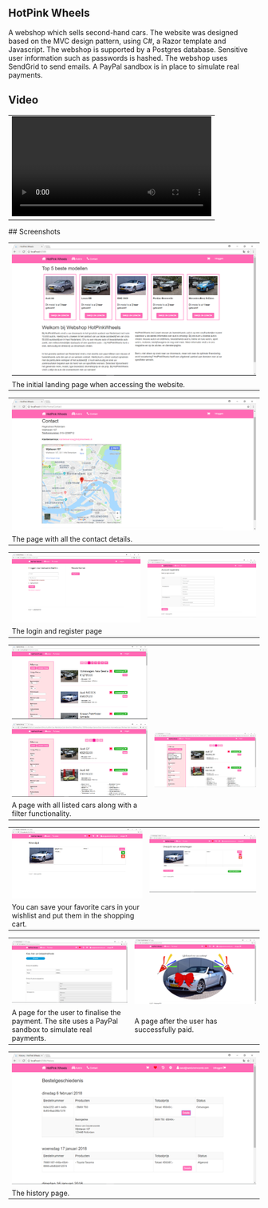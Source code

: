 ## HotPink Wheels
A webshop which sells second-hand cars. The website was designed based on the MVC design pattern, using C#, a Razor template and Javascript. The webshop is supported by a Postgres database. Sensitive user information such as passwords is hashed. The webshop uses SendGrid to send emails. A PayPal sandbox is in place to simulate real payments.

## Video
<table>
<tr><td>
<video width="400" controls>
  <source src="Video/IntroVideo.mp4" type="video/mp4">
</video>
</td></tr>
</table>
## Screenshots

<table><tr><td>
<img alt="Home" src="Screenshots/Home.PNG"> 
</td></tr>
<tr><td>The initial landing page when accessing the website.</td></tr>
</table>

<table><tr><td>
<img alt="Home" src="Screenshots/Contact.PNG"> 
</td></tr>
<tr><td>The page with all the contact details.</td></tr>
</table>

<table><tr><td>
<img alt="Login" src="Screenshots/Login.PNG">
</td><td>
<img alt="Register" src="Screenshots/Register.PNG">
</td></tr>
<tr><td>The login and register page</td></tr>
</table>

<table><tr><td>
<img alt="Carpage" src="Screenshots/Carpage.PNG">
</td></tr>
<tr><td>
<img alt="CarpageFilter" src="Screenshots/CarpageFilter.PNG">
</td><td>
<img alt="CarpageFilterHover" src="Screenshots/CarpageFilterHover.png">
</td></tr>
<tr><td>A page with all listed cars along with a filter functionality.<td></tr>
</table>

<table><tr><td>
<img alt="CarpageFilter" src="Screenshots/Whish.PNG">
</td><td>
<img alt="CarpageFilterHover" src="Screenshots/ShoppinCart.PNG">
</td></tr>
<tr><td>You can save your favorite cars in your wishlist and put them in the shopping cart.</td></tr>
</table>

<table><tr><td>
<img alt="CheckOut" src="Screenshots/CheckOut.PNG">
</td><td>
<img alt="Finish" src="Screenshots/Finish.PNG">
</td></tr>
<tr><td>A page for the user to finalise the payment. The site uses a PayPal sandbox to simulate real payments.</td><td>A page after the user has successfully paid.</td></tr>
</table>

<table><tr><td>
<img alt="History" src="Screenshots/History.PNG"> 
</td></tr>
<tr><td>The history page.</td></tr>
</table>





